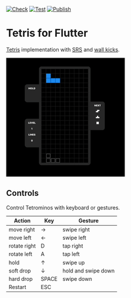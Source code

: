 [![Check](https://github.com/andnexus/flutter_tetris/actions/workflows/check.yml/badge.svg)](https://github.com/andnexus/flutter_tetris/actions/workflows/check.yml)
[![Test](https://github.com/andnexus/flutter_tetris/actions/workflows/test.yml/badge.svg)](https://github.com/andnexus/flutter_tetris/actions/workflows/test.yml)
[![Publish](https://github.com/andnexus/flutter_tetris/actions/workflows/publish.yml/badge.svg)](https://github.com/andnexus/flutter_tetris/actions/workflows/publish.yml)

# Tetris for Flutter

[Tetris](https://harddrop.com/wiki/Gameplay_overview) implementation
with [SRS](https://harddrop.com/wiki/SRS)
and [wall kicks](https://harddrop.com/wiki/SRS#Wall_Kicks).

[![gameplay](assets/tetris.gif)](https://andnexus.github.io/flutter_tetris/)

## Controls

Control Tetrominos with keyboard or gestures.

| Action                  | Key   | Gesture                 |
|-------------------------|-------|-------------------------|
| move right              |   →   | swipe right             |
| move left               |   ←   | swipe left              |
| rotate right            |   D   | tap right               |
| rotate left             |   A   | tap left                |
| hold                    |   ↑   | swipe up                |
| soft drop               |   ↓   | hold and swipe down     |
| hard drop               | SPACE | swipe down              |
| Restart                 |  ESC  |                         |
